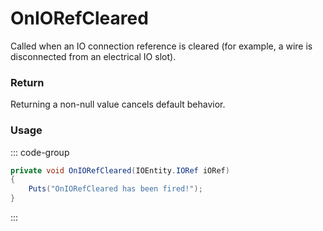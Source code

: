# OnIORefCleared
<Badge type="info" text="Electronic"/>[<Badge type="danger" text="Carbon Compatible"/>](https://github.com/CarbonCommunity/Carbon)[<Badge type="warning" text="Oxide Compatible"/>](https://github.com/OxideMod/Oxide.Rust)
Called when an IO connection reference is cleared (for example, a wire is disconnected from an electrical IO slot).

### Return
Returning a non-null value cancels default behavior.

### Usage
::: code-group
```csharp [Example]
private void OnIORefCleared(IOEntity.IORef iORef)
{
	Puts("OnIORefCleared has been fired!");
}
```
:::
